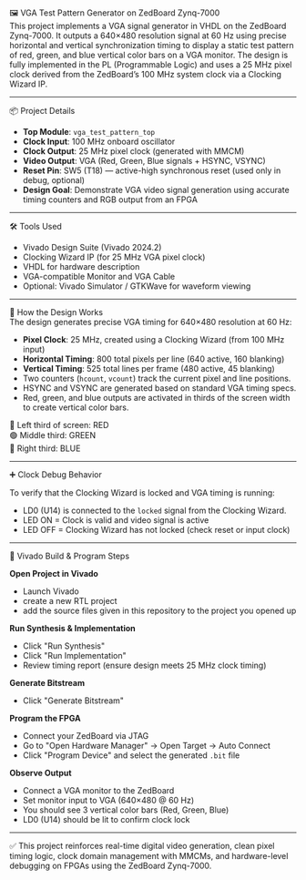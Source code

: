 🖼️ VGA Test Pattern Generator on ZedBoard Zynq-7000  
This project implements a VGA signal generator in VHDL on the ZedBoard Zynq-7000. It outputs a 640×480 resolution signal at 60 Hz using precise horizontal and vertical synchronization timing to display a static test pattern of red, green, and blue vertical color bars on a VGA monitor. The design is fully implemented in the PL (Programmable Logic) and uses a 25 MHz pixel clock derived from the ZedBoard’s 100 MHz system clock via a Clocking Wizard IP.

---

📦 Project Details

- **Top Module**: `vga_test_pattern_top`
- **Clock Input**: 100 MHz onboard oscillator
- **Clock Output**: 25 MHz pixel clock (generated with MMCM)
- **Video Output**: VGA (Red, Green, Blue signals + HSYNC, VSYNC)
- **Reset Pin**: SW5 (T18) — active-high synchronous reset (used only in debug, optional)
- **Design Goal**: Demonstrate VGA video signal generation using accurate timing counters and RGB output from an FPGA

---

🛠️ Tools Used

- Vivado Design Suite (Vivado 2024.2)
- Clocking Wizard IP (for 25 MHz VGA pixel clock)
- VHDL for hardware description
- VGA-compatible Monitor and VGA Cable
- Optional: Vivado Simulator / GTKWave for waveform viewing

---

📐 How the Design Works  
The design generates precise VGA timing for 640×480 resolution at 60 Hz:

- **Pixel Clock**: 25 MHz, created using a Clocking Wizard (from 100 MHz input)
- **Horizontal Timing**: 800 total pixels per line (640 active, 160 blanking)
- **Vertical Timing**: 525 total lines per frame (480 active, 45 blanking)
- Two counters (`hcount`, `vcount`) track the current pixel and line positions.
- HSYNC and VSYNC are generated based on standard VGA timing specs.
- Red, green, and blue outputs are activated in thirds of the screen width to create vertical color bars.

🔴 Left third of screen: RED  
🟢 Middle third: GREEN  
🔵 Right third: BLUE  

---

➕ Clock Debug Behavior 

To verify that the Clocking Wizard is locked and VGA timing is running:

- LD0 (U14) is connected to the `locked` signal from the Clocking Wizard.
- LED ON = Clock is valid and video signal is active
- LED OFF = Clocking Wizard has not locked (check reset or input clock)

---

🔌 Vivado Build & Program Steps

**Open Project in Vivado**
- Launch Vivado
- create a new RTL project
- add the source files given in this repository to the project you opened up
  
**Run Synthesis & Implementation**
- Click "Run Synthesis"
- Click "Run Implementation"
- Review timing report (ensure design meets 25 MHz clock timing)

**Generate Bitstream**
- Click "Generate Bitstream"

**Program the FPGA**
- Connect your ZedBoard via JTAG
- Go to "Open Hardware Manager" → Open Target → Auto Connect
- Click "Program Device" and select the generated `.bit` file

**Observe Output**
- Connect a VGA monitor to the ZedBoard
- Set monitor input to VGA (640×480 @ 60 Hz)
- You should see 3 vertical color bars (Red, Green, Blue)
- LD0 (U14) should be lit to confirm clock lock

---

✅ This project reinforces real-time digital video generation, clean pixel timing logic, clock domain management with MMCMs, and hardware-level debugging on FPGAs using the ZedBoard Zynq-7000.
